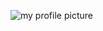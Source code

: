 ![my profile picture](https://photos.google.com/album/AF1QipNgGwr9khHZqurItO3fL7Pj4M5fpWVWUGxKVWwi "Pic 1")
